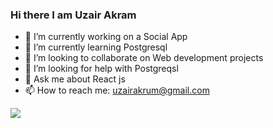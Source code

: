 ### Hi there I am Uzair Akram
 
- 🔭 I’m currently working on a Social App
- 🌱 I’m currently learning Postgresql
- 👯 I’m looking to collaborate on Web development projects
- 🤔 I’m looking for help with Postgreqsl
- 💬 Ask me about React js 
- 📫 How to reach me: uzairakrum@gmail.com

<img src="https://github-readme-stats.vercel.app/api?username=Uzair4kf&&show_icons=true&title_color=ffffff&icon_color=bb2acf&text_color=daf7dc&bg_color=151515">
 
